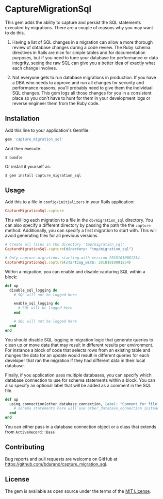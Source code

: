 # CaptureMigrationSql

This gem adds the ability to capture and persist the SQL statements executed by migrations. There are a couple of reasons why you may want to do this.

1. Having a list of SQL changes in a migration can allow a more thorough review of database changes during a code review. The Ruby schema directives in Rails are nice for simple tables and for documentation purposes, but if you need to tune your database for performance or data integrity, seeing the raw SQL can give you a better idea of exactly what each change involves.

2. Not everyone gets to run database migrations in production. If you have a DBA who needs to approve and run all changes for security and performance reasons, you'll probably need to give them the individual SQL changes. This gem logs all those changes for you in a consistent place so you don't have to hunt for them in your development logs or reverse engineer them from the Ruby code.

## Installation

Add this line to your application's Gemfile:

```ruby
gem 'capture_migration_sql'
```

And then execute:

    $ bundle

Or install it yourself as:

    $ gem install capture_migration_sql

## Usage

Add this to a file in `config/initializers` in your Rails application:

```ruby
CaptureMigrationSql.capture
```

This will log each migration to a file in the `db/migration_sql` directory. You can also specify a different directory by passing the path the the `capture` method. Additionally, you can specify a first migration to start with. This will avoid generating files for all previous versions.

```ruby
# Create all files in the directory 'tmp/migration_sql'
CaptureMigrationSql.capture(directory: "tmp/migration_sql")

# Only capture migrations starting with version 20181010081254
CaptureMigrationSql.capture(starting_with: 20181010081254)
```

Within a migration, you can enable and disable capturing SQL within a block:

```ruby
def up
  disable_sql_logging do
    # SQL will not be logged here

    enable_sql_logging do
      # SQL will be logged here
    end

    # SQL will not be logged here
  end
end
```

You should disable SQL logging in migration logic that generate queries to clean up or move data that may result in different results per environment. For instance a block of code that selects rows from an existing table and munges the data for an update would result in different queries for each developer that ran the migration if they had different data in their local database.

Finally, if you application uses multiple databases, you can specify which database connection to use for schema statements within a block. You can also specify an optional label that will be added as a comment in the SQL file.

```ruby
def up
  using_connection(other_database_connection, label: "Comment for file") do
    # schema statements here will use other_database_connection instead of ActiveRecord::Base.connection
  end
end
```

You can either pass in a database connection object or a class that extends from `ActiveRecord::Base`

## Contributing

Bug reports and pull requests are welcome on GitHub at https://github.com/bdurand/capture_migration_sql.

## License

The gem is available as open source under the terms of the [MIT License](https://opensource.org/licenses/MIT).
